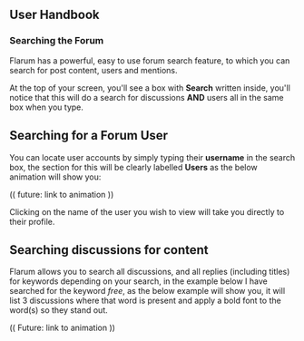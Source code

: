 ## User Handbook
### Searching the Forum

Flarum has a powerful, easy to use forum search feature, to which you can search for post content, users and mentions.

At the top of your screen, you'll see a box with **Search** written inside, you'll notice that this will do a search for discussions **AND** users all in the same box when you type.

## Searching for a Forum User

You can locate user accounts by simply typing their **username** in the search box, the section for this will be clearly labelled **Users** as the below animation will show you:

(( future: link to animation ))

Clicking on the name of the user you wish to view will take you directly to their profile.

## Searching discussions for content

Flarum allows you to search all discussions, and all replies (including titles) for keywords depending on your search, in the example below I have searched for the keyword _free_, as the below example will show you, it will list 3 discussions where that word is present and apply a bold font to the word(s) so they stand out.

(( Future: link to animation ))
